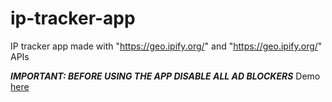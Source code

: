 # ip-tracker-app

IP tracker app made with "https://geo.ipify.org/" and "https://geo.ipify.org/" APIs

***IMPORTANT: BEFORE USING THE APP DISABLE ALL AD BLOCKERS***
Demo [here](https://capohhub.github.io/ip-tracker-app/) 

